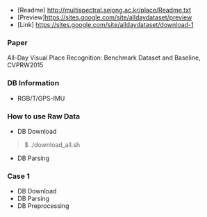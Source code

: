 
- [Readme] http://multispectral.sejong.ac.kr/place/Readme.txt
- [Preview]https://sites.google.com/site/alldaydataset/preview
- [Link] https://sites.google.com/site/alldaydataset/download-1

### Paper
All-Day Visual Place Recognition: Benchmark Dataset and Baseline, CVPRW2015

### DB Information
- RGB/T/GPS-IMU

### How to use Raw Data
- DB Download
> $ ./download_all.sh

- DB Parsing


### Case 1
- DB Download
- DB Parsing
- DB Preprocessing

